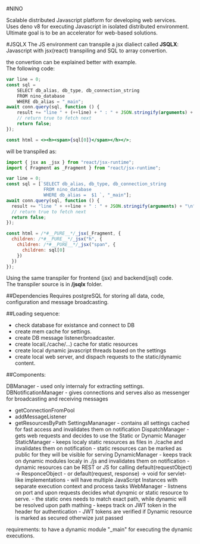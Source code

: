 #NINO

Scalable distributed Javascript platform for developing web services.  
Uses deno v8 for executing Javascript in isolated distributed environment.  
Ultimate goal is to be an accelerator for web-based solutions.

#JSQLX
The JS environment can transpile a jsx dialiect called **JSQLX**:  
Javascript with jsx(react) transpiling and SQL to array convertion.  

the convertion can be explained better with example.  
The following code:

```jsx
var line = 0;
const sql =
    SELECT db_alias, db_type, db_connection_string
    FROM nino_database 
    WHERE db_alias = "_main";
await conn.query(sql, function () {
    result += "line " + (++line) + " : " + JSON.stringify(arguments) + "\n";
    // return true to fetch next
    return false;
});

const html = <><h><span>{sql[0]}</span></h></>;
```

will be transpiled as:
```js 
import { jsx as _jsx } from "react/jsx-runtime";
import { Fragment as _Fragment } from "react/jsx-runtime";

var line = 0;
const sql = [`SELECT db_alias, db_type, db_connection_string
              FROM nino_database 
              WHERE db_alias =  $1 `, "_main"];
await conn.query(sql, function () {
  result += "line " + ++line + " : " + JSON.stringify(arguments) + "\n";
  // return true to fetch next
  return false;
});

const html = /*#__PURE__*/_jsx(_Fragment, {
  children: /*#__PURE__*/_jsx("h", {
    children: /*#__PURE__*/_jsx("span", {
      children: sql[0]
    })
  })
});
```

Using the same transpiler for frontend (jsx) and backend(jsql) code.  
The transpiler source is in **/jsqlx** folder.


##Dependencies
Requires postgreSQL for storing all data, code, configuration and message broadcasting.  


##Loading sequence:

- check database for existance and connect to DB
- create mem cache for settings. 
- create DB message listener/broadcaster.
- create local(./cache/...) cache for static resources
- create local dynamic javascript threads based on the settings
- create local web server, and dispach requests to the static/dynamic content.

##Components:

DBManager - used only internaly for extracting settings.
DBNotificationManager - gives connections and serves also as messenger for broadcasting and receiving messages
  - getConnectionFromPool
  - addMessageListener
  - getResourcesByPath
SettingsMananager - contains all settings cached for fast access and invalidates them on notification
DispatchManager - gets web requests and decides to use the Static or Dynamic Manager
StaticManager - keeps localy static resources as files in ./cache and invalidates them on notification
              - static resources can be marked as public for they will be visible for serving
DynamicManager - keeps track on dynamic modules localy in ./js  and invalidates them on notification
               - dynamic resources can be REST or JS for calling default(requestObject) -> ResponceObject
               - or default(request, response) -> void for servlet-like implementations
               - will have multiple JavaScript Instances with separate execution context and process tasks
WebManager - listnens on port and upon requests decides what dynqmic or static resource to serve.
               - the static ones needs to match exact path, while dynamic will be resolved upon path mathing
               - keeps track on JWT token in the header for authentication
               - JWT tokens are verified if Dynamic resource is marked as secured otherwize just passed

requirements:
to have a dynamic module "_main" for executing the dynamic executions.

